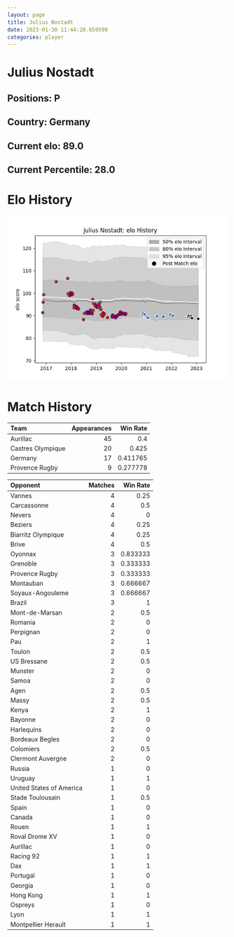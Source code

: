 ```yaml
---  
layout: page  
title: Julius Nostadt  
date: 2023-01-30 11:44:28.659590  
categories: player  
---
```

# Julius Nostadt

## Positions: P

## Country: Germany

## Current elo: 89.0

## Current Percentile: 28.0

# Elo History


![elo history](history_JuliusNostadt.png)
# Match History


| Team              |   Appearances |   Win Rate |
|:------------------|--------------:|-----------:|
| Aurillac          |            45 |   0.4      |
| Castres Olympique |            20 |   0.425    |
| Germany           |            17 |   0.411765 |
| Provence Rugby    |             9 |   0.277778 |

| Opponent                 |   Matches |   Win Rate |
|:-------------------------|----------:|-----------:|
| Vannes                   |         4 |   0.25     |
| Carcassonne              |         4 |   0.5      |
| Nevers                   |         4 |   0        |
| Beziers                  |         4 |   0.25     |
| Biarritz Olympique       |         4 |   0.25     |
| Brive                    |         4 |   0.5      |
| Oyonnax                  |         3 |   0.833333 |
| Grenoble                 |         3 |   0.333333 |
| Provence Rugby           |         3 |   0.333333 |
| Montauban                |         3 |   0.666667 |
| Soyaux-Angouleme         |         3 |   0.666667 |
| Brazil                   |         3 |   1        |
| Mont-de-Marsan           |         2 |   0.5      |
| Romania                  |         2 |   0        |
| Perpignan                |         2 |   0        |
| Pau                      |         2 |   1        |
| Toulon                   |         2 |   0.5      |
| US Bressane              |         2 |   0.5      |
| Munster                  |         2 |   0        |
| Samoa                    |         2 |   0        |
| Agen                     |         2 |   0.5      |
| Massy                    |         2 |   0.5      |
| Kenya                    |         2 |   1        |
| Bayonne                  |         2 |   0        |
| Harlequins               |         2 |   0        |
| Bordeaux Begles          |         2 |   0        |
| Colomiers                |         2 |   0.5      |
| Clermont Auvergne        |         2 |   0        |
| Russia                   |         1 |   0        |
| Uruguay                  |         1 |   1        |
| United States of America |         1 |   0        |
| Stade Toulousain         |         1 |   0.5      |
| Spain                    |         1 |   0        |
| Canada                   |         1 |   0        |
| Rouen                    |         1 |   1        |
| Roval Drome XV           |         1 |   0        |
| Aurillac                 |         1 |   0        |
| Racing 92                |         1 |   1        |
| Dax                      |         1 |   1        |
| Portugal                 |         1 |   0        |
| Georgia                  |         1 |   0        |
| Hong Kong                |         1 |   1        |
| Ospreys                  |         1 |   0        |
| Lyon                     |         1 |   1        |
| Montpellier Herault      |         1 |   1        |